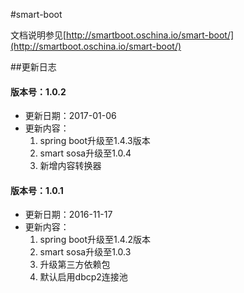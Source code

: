 #smart-boot

文档说明参见[http://smartboot.oschina.io/smart-boot/](http://smartboot.oschina.io/smart-boot/)

##更新日志
#### 版本号：1.0.2  
- 更新日期：2017-01-06  
- 更新内容：
	1. spring boot升级至1.4.3版本
	2. smart sosa升级至1.0.4
	3. 新增内容转换器

#### 版本号：1.0.1  
- 更新日期：2016-11-17  
- 更新内容：
	1. spring boot升级至1.4.2版本
	2. smart sosa升级至1.0.3
	3. 升级第三方依赖包
	4. 默认启用dbcp2连接池
	  
